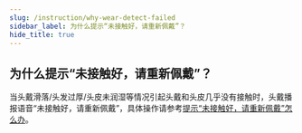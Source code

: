 ```yaml
---
slug: /instruction/why-wear-detect-failed
sidebar_label: 为什么提示“未接触好，请重新佩戴”？
hide_title: true
---
```


## 为什么提示“未接触好，请重新佩戴”？

当头戴滑落/头发过厚/头皮未润湿等情况引起头戴和头皮几乎没有接触时，头戴播报语音“未接触好，请重新佩戴”，具体操作请参考[提示“未接触好，请重新佩戴”怎么办](/instruction/how-to-deal-with-wear-detect-failed)。